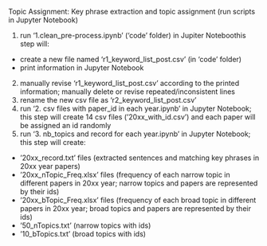 Topic Assignment: Key phrase extraction and topic assignment (run scripts in Jupyter Notebook)

1. run ‘1.clean_pre-process.ipynb’ (‘code’ folder) in Jupiter Noteboothis step will: 
- create a new file named ‘r1_keyword_list_post.csv’ (in ‘code’ folder)	
- print information in Jupyter Notebook
2. manually revise ‘r1_keyword_list_post.csv’ according to the printed information; manually delete or revise repeated/inconsistent lines
3. rename the new csv file as ‘r2_keyword_list_post.csv’
4. run ‘2. csv files with paper_id in each year.ipynb’ in Jupyter Notebook; this step will create 14 csv files (’20xx_with_id.csv’) and each paper will be assigned an id randomly
5. run ‘3. nb_topics and record for each year.ipynb’ in Jupyter Notebook; this step will create:
- ’20xx_record.txt’ files (extracted sentences and matching key phrases in 20xx year papers)
- ’20xx_nTopic_Freq.xlsx’ files (frequency of each narrow topic in different papers in 20xx year; narrow topics and papers are represented by their ids)
- ’20xx_bTopic_Freq.xlsx’ files (frequency of each broad topic in different papers in 20xx year; broad topics and papers are represented by their ids)
- ’50_nTopics.txt’ (narrow topics with ids)
- ’10_bTopics.txt’ (broad topics with ids)
